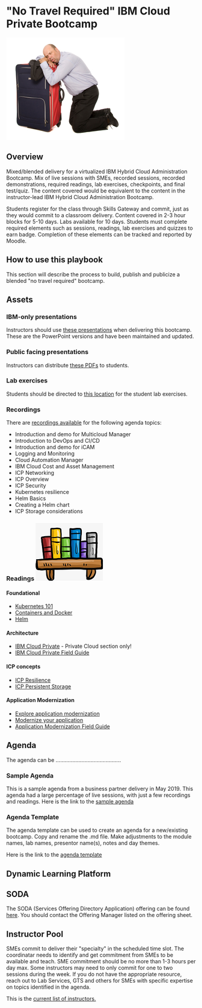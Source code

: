 # "No Travel Required" IBM Cloud Private Bootcamp

![alt text](https://github.com/awgoering/no-travel-icp-bootcamp/blob/master/images/WearyTraveler.PNG "No more sleeping in airports")

## Overview

Mixed/blended delivery for a virtualized IBM Hybrid Cloud Administration Bootcamp.  Mix of live sessions with SMEs, recorded sessions, recorded demonstrations, required readings, lab exercises, checkpoints, and final test/quiz.  The content covered would be equivalent to the content in the instructor-lead IBM Hybrid Cloud Administration Bootcamp. 

Students register for the class through Skills Gateway and commit, just as they would commit to a classroom delivery. Content covered in 2-3 hour blocks for 5-10 days.  Labs available for 10 days.  Students must complete required elements such as sessions, readings, lab exercises and quizzes to earn badge.  Completion of these elements can be tracked and reported by Moodle.

## How to use this playbook

This section will describe the process to build, publish and publicize a blended "no travel required" bootcamp. 

## Assets

### IBM-only presentations

Instructors should use [these presentations](https://github.ibm.com/CASE/cloud-private-bootcamp/tree/master/Unit-Presentations) when delivering this bootcamp.  These are the PowerPoint versions and have been maintained and updated. 

### Public facing presentations

Instructors can distribute [these PDFs](https://github.com/ibm-cloud-architecture/icp-admin-bootcamp/tree/master/unit-presentations) to students.

### Lab exercises

Students should be directed to [this location](https://github.com/ibm-cloud-architecture/icp-admin-bootcamp/tree/master/labs) for the student lab exercises. 

### Recordings

There are [recordings available](https://ibm.box.com/s/pf3j6l2v8uop4ybjtyq2ciu3eux7rl9o) for the following agenda topics:
* Introduction and demo for Multicloud Manager
* Introduction to DevOps and CI/CD
* Introduction and demo for iCAM
* Logging and Monitoring
* Cloud Automation Manager
* IBM Cloud Cost and Asset Management
* ICP Networking
* ICP Overview
* ICP Security
* Kubernetes resilience
* Helm Basics
* Creating a Helm chart
* ICP Storage considerations

### Readings ![alt text](https://github.com/awgoering/no-travel-icp-bootcamp/blob/master/images/Readings.PNG "This stuff will make you smarter")

#### Foundational
* [Kubernetes 101](https://www.ibm.com/cloud/garage/content/course/kubernetes-101/0)
* [Containers and Docker](https://www.ibm.com/cloud/garage/content/course/containers-and-docker/0)
* [Helm](https://www.ibm.com/cloud/garage/content/course/helm-fundamentals/0) 

#### Architecture
* [IBM Cloud Private](https://www.ibm.com/cloud/garage/architectures/private-cloud) - Private Cloud section only!
* [IBM Cloud Private Field Guide](https://www.ibm.com/cloud/garage/content/field-guide/private-cloud-field-guide)

#### ICP concepts
* [ICP Resilience](https://www.ibm.com/cloud/garage/content/course/ibm-cloud-private-resilience/0)
* [ICP Persistent Storage](https://www.ibm.com/cloud/garage/content/course/ibm-cloud-private-persistent-storage/0)

#### Application Modernization
* [Explore application modernization](https://www.ibm.com/cloud/garage/content/course/explore-application-modernization/0)
* [Modernize your application](https://www.ibm.com/cloud/garage/architectures/application-modernization)
* [Application Modernization Field Guide](https://www.ibm.com/cloud/garage/content/field-guide/app-modernization-field-guide/)



## Agenda

The agenda can be ........................................... 

### Sample Agenda

This is a sample agenda from a business partner delivery in May 2019.  This agenda had a large percentage of live sessions, with just a few recordings and readings.  Here is the link to the [sample agenda](https://github.com/awgoering/business-partner-icp-bootcamp/blob/master/business-partner-agenda.md)

### Agenda Template

The agenda template can be used to create an agenda for a new/existing bootcamp. Copy and rename the .md file.  Make adjustments to the module names, lab names, presentor name(s), notes and day themes. 

Here is the link to the [agenda template](https://github.com/awgoering/no-travel-icp-bootcamp/blob/master/agenda-template.md)

## Dynamic Learning Platform

## SODA

The SODA (Services Offering Directory Application) offering can be found [here](https://soda.w3ibm.mybluemix.net/show/1136). You should contact the Offering Manager listed on the offering sheet.  

## Instructor Pool

SMEs commit to deliver their "specialty" in the scheduled time slot.  The coordinatar needs to identify and get commitment from SMEs to be available and teach. SME commitment should be no more than 1-3 hours per day max. Some instructors may need to only commit for one to two sessions during the week.  If you do not have the appropriate resource, reach out to Lab Services, GTS and others for SMEs with specific expertise on topics identified in the agenda. 

This is the [current list of instructors.](https://github.com/awgoering/no-travel-icp-bootcamp/blob/master/instructor-pool.md)
